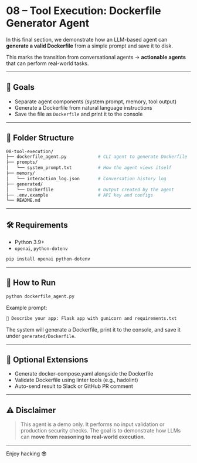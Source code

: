 # 08 – Tool Execution: Dockerfile Generator Agent

In this final section, we demonstrate how an LLM-based agent can **generate a valid Dockerfile** from a simple prompt and save it to disk.

This marks the transition from conversational agents → **actionable agents** that can perform real-world tasks.

---

## 🎯 Goals

- Separate agent components (system prompt, memory, tool output)
- Generate a Dockerfile from natural language instructions
- Save the file as `Dockerfile` and print it to the console

---

## 📂 Folder Structure

```bash
08-tool-execution/
├── dockerfile_agent.py            # CLI agent to generate Dockerfile
├── prompts/
│   └── system_prompt.txt          # How the agent views itself
├── memory/
│   └── interaction_log.json       # Conversation history log
├── generated/
│   └── Dockerfile                 # Output created by the agent
├── .env.example                   # API key and configs
└── README.md
```

---

## 🛠 Requirements

- Python 3.9+
- `openai`, `python-dotenv`

```bash
pip install openai python-dotenv
```

---

## 🚀 How to Run

```bash
python dockerfile_agent.py
```

Example prompt:

``` bash
🧠 Describe your app: Flask app with gunicorn and requirements.txt
```

The system will generate a Dockerfile, print it to the console, and save it under `generated/Dockerfile`.

---

## 🧱 Optional Extensions

- Generate docker-compose.yaml alongside the Dockerfile
- Validate Dockerfile using linter tools (e.g., hadolint)
- Auto-send result to Slack or GitHub PR comment

---

## ⚠️ Disclaimer

> This agent is a demo only. It performs no input validation or production security checks. The goal is to demonstrate how LLMs can **move from reasoning to real-world execution**.

---

Enjoy hacking 😎
